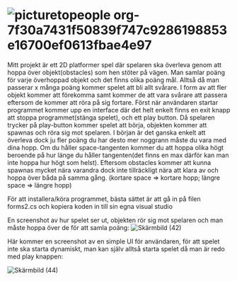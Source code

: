 # ![picturetopeople org-7f30a7431f50839f747c9286198853e16700ef0613fbae4e97](https://user-images.githubusercontent.com/92086882/201540461-549767e6-5136-45d1-a3b5-20abd923d40a.png)


Mitt projekt är ett 2D platformer spel där spelaren ska överleva genom att hoppa över objekt(obstacles) som hen stöter på vägen. 
Man samlar poäng för varje överhoppad objekt och det finns olika poäng mål. Alltså då man passerar x många poäng kommer spelet 
att bli allt svårare. I form av att fler objekt kommer att förekomma samt kommer de att vara svårare att passera eftersom de 
kommer att röra på sig fortare. Först när användaren startar programmet kommer upp en interface där det helt enkelt finns en exit 
knapp att stoppa programmet(stänga spelet), och ett play button. Då spelaren trycker på play-button kommer spelet att börja, 
objekten kommer att spawnas och röra sig mot spelaren. I början är det ganska enkelt att överleva dock ju fler poäng du har desto 
mer noggrann måste du vara med dina hopp. Om du håller space-tangenten kommer du att hoppa olika högt beroende på hur länge du 
håller tangenten(det finns en max därför kan man inte hoppa hur högt som helst). Eftersom obstacles kommer att kunna spawnas mycket 
nära varandra dock inte tillräckligt nära att klara av och hoppa över båda på samma gång. (kortare space => kortare hopp; längre 
space => längre hopp) 



För att installera/köra programmet, bästa sättet är att gå in på filen forms2.cs och kopiera koden in till sin egna visual studio


En screenshot av hur spelet ser ut, objekten rör sig mot spelaren och man måste hoppa över de för att samla poäng:
![Skärmbild (42)](https://user-images.githubusercontent.com/92086882/201540173-7774612a-6e8b-45e4-9153-1bb896afa57a.png)

Här kommer en screenshot av en simple UI för användaren, för att spelet inte ska starta dynamiskt, man kan själv alltså starta spelet 
då man är redo med play knappen:

![Skärmbild (44)](https://user-images.githubusercontent.com/92086882/201540329-e1b11f3c-f060-4101-90d1-86ec8d9c0928.png)

